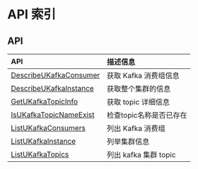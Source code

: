 # API 索引



## API

| API | 描述信息 |
|:---|:---|
|[DescribeUKafkaConsumer](api/ukafka-api/describe_ukafka_consumer)|获取 Kafka 消费组信息|
|[DescribeUKafkaInstance](api/ukafka-api/describe_ukafka_instance)|获取整个集群的信息|
|[GetUKafkaTopicInfo](api/ukafka-api/get_ukafka_topic_info)|获取 topic 详细信息|
|[IsUKafkaTopicNameExist](api/ukafka-api/is_ukafka_topic_name_exist)|检查topic名称是否已存在|
|[ListUKafkaConsumers](api/ukafka-api/list_ukafka_consumers)|列出 Kafka 消费组|
|[ListUKafkaInstance](api/ukafka-api/list_ukafka_instance)|列举集群信息|
|[ListUKafkaTopics](api/ukafka-api/list_ukafka_topics)|列出 kafka 集群 topic  |



